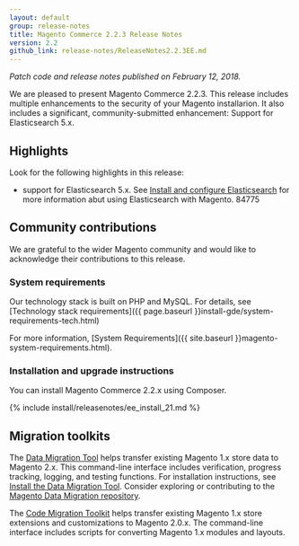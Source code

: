 ```yaml
---
layout: default
group: release-notes
title: Magento Commerce 2.2.3 Release Notes
version: 2.2
github_link: release-notes/ReleaseNotes2.2.3EE.md
---
```

*Patch code and release notes published on February 12, 2018.* 


We are pleased to present Magento Commerce 2.2.3. This release includes multiple enhancements to the security of your Magento installarion. It also includes a significant, community-submitted enhancement: Support for Elasticsearch 5.x. 


## Highlights

Look for the following highlights in this release:

* support for Elasticsearch 5.x. See [Install and configure Elasticsearch](http://devdocs.magento.com/guides/v2.2/config-guide/elasticsearch/es-overview.html) for more information abut using Elasticsearch with Magento. 84775



## Community contributions

We are grateful to the wider Magento community and would like to acknowledge their contributions to this release.



### System requirements
Our technology stack is built on PHP and MySQL. For details, see [Technology stack requirements]({{ page.baseurl }}install-gde/system-requirements-tech.html)



For more information, [System Requirements]({{ site.baseurl }}magento-system-requirements.html).

### Installation and upgrade instructions

You can install Magento Commerce 2.2.x using Composer.


{% include install/releasenotes/ee_install_21.md %}

## Migration toolkits
The <a href="{{ page.baseurl }}migration/migration-migrate.html" target="_blank">Data Migration Tool</a> helps transfer existing Magento 1.x store data to Magento 2.x. This command-line interface includes verification, progress tracking, logging, and testing functions. For installation instructions, see  <a href="{{ page.baseurl }}migration/migration-tool-install.html" target="_blank">Install the Data Migration Tool</a>. Consider exploring or contributing to the <a href="https://github.com/magento/data-migration-tool" target="_blank"> Magento Data Migration repository</a>.

The <a href="https://github.com/magento/code-migration" target="_blank">Code Migration Toolkit</a> helps transfer existing Magento 1.x store extensions and customizations to Magento 2.0.x. The command-line interface includes scripts for converting Magento 1.x modules and layouts.
